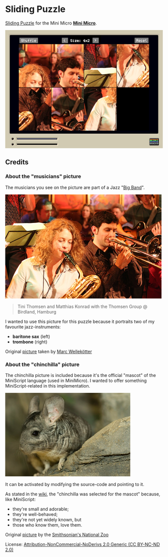 # Sliding Puzzle

[Sliding Puzzle](http://en.wikipedia.org/wiki/Sliding_puzzle) for the Mini Micro [**Mini Micro**](https://miniscript.org/).

![image](readme-images/cropped_screenshot.png)

## Credits

### About the "musicians" picture

The musicians you see on the picture are part of a Jazz "[Big Band](http://en.wikipedia.org/wiki/Big_band)".

![image](readme-images/original_small.jpg)

> Tini Thomsen and Matthias Konrad 
> with the Thomsen Group @ Birdland, Hamburg

I wanted to use this picture for this puzzle because it portraits two of my favourite jazz-instruments: 

* **baritone sax** (left)
* **trombone** (right)

Original [picture](http://www.flickr.com/photos/mawel/2322324186/) taken by [Marc Wellekötter](http://www.flickr.com/photos/mawel/)

### About the "chinchilla" picture

The chinchilla picture is included because it's the official "mascot" of the MiniScript language (used in MiniMicro). I wanted to offer something MiniScript-related in this implementation.

![image](readme-images/chinchilla_small.jpg)


It can be activated by modifying the source-code and pointing to it.

As stated in the [wiki](https://miniscript.org/wiki/Minnie), the "chinchilla was selected for the mascot" because, like MiniScript:

* they're small and adorable;
* they're well-behaved;
* they're not yet widely known, but
* those who know them, love them.

Original [picture](https://www.flickr.com/photos/nationalzoo/15850856717) by the [Smithsonian's National Zoo](https://www.flickr.com/photos/nationalzoo/)

License: [Attribution-NonCommercial-NoDerivs 2.0 Generic (CC BY-NC-ND 2.0)](https://creativecommons.org/licenses/by-nc-nd/2.0/)
